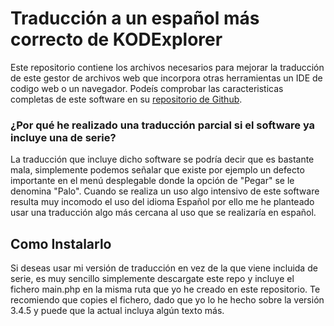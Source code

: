 # Traducción a un español más correcto de KODExplorer
Este repositorio contiene los archivos necesarios para mejorar la traducción de este gestor de archivos web que incorpora otras herramientas un IDE de codigo web o un navegador. Podeís comprobar las caracteristicas completas de este software en su [repositorio de Github](https://github.com/kalcaddle/KODExplorer).

### ¿Por qué he realizado una traducción parcial si el software ya incluye una de serie?

La traducción que incluye dicho software se podría decir que es bastante mala, simplemente podemos señalar que existe por ejemplo un defecto importante en el menú desplegable donde la opción de "Pegar" se le denomina "Palo". Cuando se realiza un uso algo intensivo de este software resulta muy incomodo el uso del idioma Español por ello me he planteado usar una traducción algo más cercana al uso que se realizaría en español.

## Como Instalarlo

Si deseas usar mi versión de traducción en vez de la que viene incluida de serie, es muy sencillo simplemente descargate este repo y incluye el fichero main.php en la misma ruta que yo he creado en este repositorio. Te recomiendo que copies el fichero, dado que yo lo he hecho sobre la versión 3.4.5 y puede que la actual incluya algún texto más.


